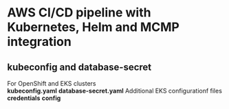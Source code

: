 # AWS CI/CD pipeline with Kubernetes, Helm and MCMP integration

## kubeconfig and database-secret
   For OpenShift and EKS clusters <br>
    **kubeconfig.yaml**
    **database-secret.yaml**
   Additional EKS configurationf files<br>
   **credentials**
   **config**
    
